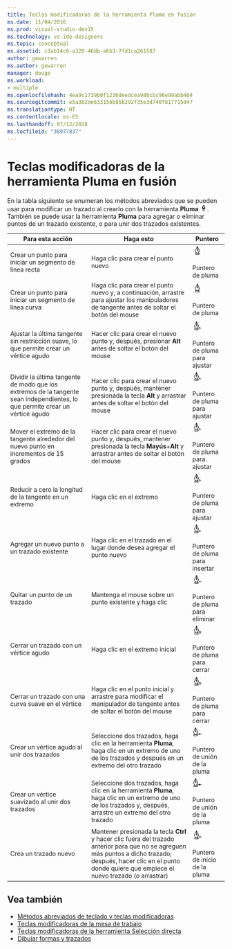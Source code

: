 ```yaml
---
title: Teclas modificadoras de la herramienta Pluma en fusión
ms.date: 11/04/2016
ms.prod: visual-studio-dev15
ms.technology: vs-ide-designers
ms.topic: conceptual
ms.assetid: c3ab14c6-a320-46db-a6b3-7fd1ca261587
author: gewarren
ms.author: gewarren
manager: douge
ms.workload:
- multiple
ms.openlocfilehash: 4ea9c1739b0f1236deedcea98bcbc96e99abb404
ms.sourcegitcommit: e5a382de633156b85b292f35e3d740f817715d47
ms.translationtype: HT
ms.contentlocale: es-ES
ms.lasthandoff: 07/12/2018
ms.locfileid: "38977837"
---
```

# <a name="pen-tool-modifier-keys-in-blend"></a>Teclas modificadoras de la herramienta Pluma en fusión
En la tabla siguiente se enumeran los métodos abreviados que se pueden usar para modificar un trazado al crearlo con la herramienta **Pluma** ![Pen tool](../designers/media/d514358f-185a-412f-a55d-36633b25dc8a.png). También se puede usar la herramienta **Pluma** para agregar o eliminar puntos de un trazado existente, o para unir dos trazados existentes.

|Para esta acción|Haga esto|Puntero|
|-----------------------|-------------|-------------|
|Crear un punto para iniciar un segmento de línea recta|Haga clic para crear el punto nuevo|![Crear un punto para iniciar un segmento de línea recta](../designers/media/0bfb1b71-80ac-4ad4-aed8-40e09f8b7ab8.png)<br /><br /> Puntero de pluma|
|Crear un punto para iniciar un segmento de línea curva|Haga clic para crear el punto nuevo y, a continuación, arrastre para ajustar los manipuladores de tangente antes de soltar el botón del mouse|![Crear un punto para iniciar un segmento de línea curva](../designers/media/0bfb1b71-80ac-4ad4-aed8-40e09f8b7ab8.png)<br /><br /> Puntero de pluma|
|Ajustar la última tangente sin restricción suave, lo que permite crear un vértice agudo|Hacer clic para crear el nuevo punto y, después, presionar **Alt** antes de soltar el botón del mouse|![Ajustar la última tangente sin ninguna restricción suave](../designers/media/317e5475-b70c-489f-9477-110a98639ade.png)<br /><br /> Puntero de pluma para ajustar|
|Dividir la última tangente de modo que los extremos de la tangente sean independientes, lo que permite crear un vértice agudo|Hacer clic para crear el nuevo punto y, después, mantener presionada la tecla **Alt** y arrastrar antes de soltar el botón del mouse|![Dividir la última tangente de modo que los extremos de la tangente sean independientes](../designers/media/317e5475-b70c-489f-9477-110a98639ade.png)<br /><br /> Puntero de pluma para ajustar|
|Mover el extremo de la tangente alrededor del nuevo punto en incrementos de 15 grados|Hacer clic para crear el nuevo punto y, después, mantener presionada la tecla **Mayús**+**Alt** y arrastrar antes de soltar el botón del mouse|![Mover el extremo de la tangente alrededor del nuevo punto en incrementos de 15 grados](../designers/media/317e5475-b70c-489f-9477-110a98639ade.png)<br /><br /> Puntero de pluma para ajustar|
|Reducir a cero la longitud de la tangente en un extremo|Haga clic en el extremo|![Reducir a cero la longitud de la tangente en un extremo](../designers/media/317e5475-b70c-489f-9477-110a98639ade.png)<br /><br /> Puntero de pluma para ajustar|
|Agregar un nuevo punto a un trazado existente|Haga clic en el trazado en el lugar donde desea agregar el punto nuevo|![Agregar un nuevo punto a un trazado existente](../designers/media/b004ad5a-33a4-46ae-81c0-20be0d819332.png)<br /><br /> Puntero de pluma para insertar|
|Quitar un punto de un trazado|Mantenga el mouse sobre un punto existente y haga clic|![](../designers/media/08a64b78-f3df-4730-8169-c56b5631b071.png)<br /><br /> Puntero de pluma para eliminar|
|Cerrar un trazado con un vértice agudo|Haga clic en el extremo inicial|![Quitar un punto de un trazado](../designers/media/a12fd3b4-a553-4762-b01c-c35efa594362.png)<br /><br /> Puntero de pluma para cerrar|
|Cerrar un trazado con una curva suave en el vértice|Haga clic en el punto inicial y arrastre para modificar el manipulador de tangente antes de soltar el botón del mouse|![Cerrar un trazado con una curva suave en el vértice](../designers/media/a12fd3b4-a553-4762-b01c-c35efa594362.png)<br /><br /> Puntero de pluma para cerrar|
|Crear un vértice agudo al unir dos trazados|Seleccione dos trazados, haga clic en la herramienta **Pluma**, haga clic en un extremo de uno de los trazados y después en un extremo del otro trazado|![Crear un vértice agudo al unir dos trazados](../designers/media/bd12dfa4-112e-4f37-9765-3479e6b69894.png)<br /><br /> Puntero de unión de la pluma|
|Crear un vértice suavizado al unir dos trazados|Seleccione dos trazados, haga clic en la herramienta **Pluma**, haga clic en un extremo de uno de los trazados y, después, arrastre un extremo del otro trazado|![Crear un vértice suavizado al unir dos trazados](../designers/media/bd12dfa4-112e-4f37-9765-3479e6b69894.png)<br /><br /> Puntero de unión de la pluma|
|Crea un trazado nuevo|Mantener presionada la tecla **Ctrl** y hacer clic fuera del trazado anterior para que no se agreguen más puntos a dicho trazado; después, hacer clic en el punto donde quiere que empiece el nuevo trazado (o arrastrar)|![Crea un trazado nuevo](../designers/media/69758176-5f53-465b-808c-f13fd1a0b3f2.png)<br /><br /> Puntero de inicio de la pluma|

## <a name="see-also"></a>Vea también

- [Métodos abreviados de teclado y teclas modificadoras](../designers/keyboard-shortcuts-and-modifier-keys-in-blend.md)
- [Teclas modificadoras de la mesa de trabajo](../designers/artboard-modifier-keys-in-blend.md)
- [Teclas modificadoras de la herramienta Selección directa](../designers/direct-selection-tool-modifier-keys-in-blend.md)
- [Dibujar formas y trazados](../designers/draw-shapes-and-paths.md)